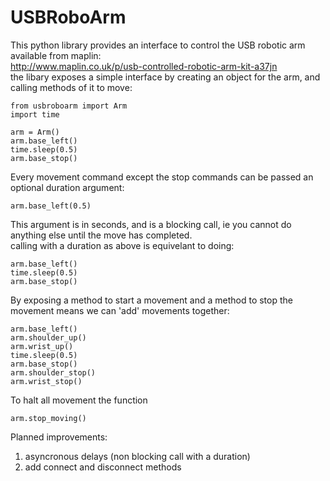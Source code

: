 # USBRoboArm
This python library provides an interface to control the USB robotic arm available from maplin:  
http://www.maplin.co.uk/p/usb-controlled-robotic-arm-kit-a37jn  
the libary exposes a simple interface by creating an object for the arm, and calling methods of it to move:
```
from usbroboarm import Arm
import time

arm = Arm()
arm.base_left()
time.sleep(0.5)
arm.base_stop()
```

Every movement command except the stop commands can be passed an optional duration argument:
```
arm.base_left(0.5)
```
This argument is in seconds, and is a blocking call, ie you cannot do anything else until the move has completed.  
calling with a duration as above is equivelant to doing:
```
arm.base_left()
time.sleep(0.5)
arm.base_stop()
```

By exposing a method to start a movement and a method to stop the movement means we can 'add' movements together:
```
arm.base_left()
arm.shoulder_up()
arm.wrist_up()
time.sleep(0.5)
arm.base_stop()
arm.shoulder_stop()
arm.wrist_stop()
```  
To halt all movement the function
```
arm.stop_moving()
```

Planned improvements:  
1) asyncronous delays (non blocking call with a duration)  
2) add connect and disconnect methods
